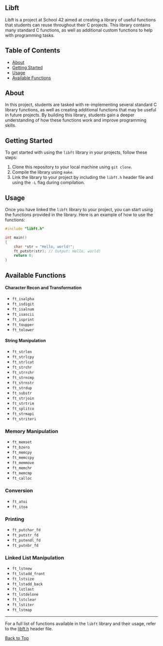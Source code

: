 <a id="top"></a>

## Libft
Libft is a project at School 42 aimed at creating a library of useful functions that students can reuse throughout their C projects. This library contains many standard C functions, as well as additional custom functions to help with programming tasks.

## Table of Contents
- [About](#about)
- [Getting Started](#getting-started)
- [Usage](#usage)
- [Available Functions](#available-functions)

## About
In this project, students are tasked with re-implementing several standard C library functions, as well as creating additional functions that may be useful in future projects. By building this library, students gain a deeper understanding of how these functions work and improve programming skills.

## Getting Started
To get started with using the `libft` library in your projects, follow these steps:

1. Clone this repository to your local machine using `git clone`.
2. Compile the library using `make`.
3. Link the library to your project by including the `libft.h` header file and using the `-L` flag during compilation.

## Usage
Once you have linked the `libft` library to your project, you can start using the functions provided in the library. Here is an example of how to use the functions:

```c
#include "libft.h"

int main()
{
	char *str = "Hello, world!";
	ft_putstr(str); // Output: Hello, world!
	return 0;
}
```

## Available Functions
#### Character Recon and Transformation
- `ft_isalpha`
- `ft_isdigit`
- `ft_isalnum`
- `ft_isascii`
- `ft_isprint`
- `ft_toupper`
- `ft_tolower`
#### String Manipulation
- `ft_strlen`
- `ft_strlcpy`
- `ft_strlcat`
- `ft_strchr`
- `ft_strrchr`
- `ft_strncmp`
- `ft_strnstr`
- `ft_strdup`
- `ft_substr`
- `ft_strjoin`
- `ft_strtrim`
- `ft_splitco`
- `ft_strmapi`
- `ft_striteri`
### Memory Manipulation
- `ft_memset`
- `ft_bzero`
- `ft_memcpy`
- `ft_memccpy`
- `ft_memmove`
- `ft_memchr`
- `ft_memcmp`
- `ft_calloc`
### Conversion
- `ft_atoi`
- `ft_itoa`
### Printing
- `ft_putchar_fd`
- `ft_putstr_fd`
- `ft_putendl_fd`
- `ft_putnbr_fd`
### Linked List Manipulation
- `ft_lstnew`
- `ft_lstadd_front`
- `ft_lstsize`
- `ft_lstadd_back`
- `ft_lstlast`
- `ft_lstdelone`
- `ft_lstclear`
- `ft_lstiter`
- `ft_lstmap`
---
For a full list of functions available in the `libft` library and their usage, refer to the [libft.h](https://github.com/KarlQuerel/42-libft/blob/master/includes/libft.h) header file.

[Back to Top](#top)
